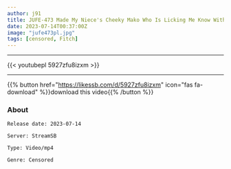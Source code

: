 ```yaml
---
author: j91
title: JUFE-473 Made My Niece's Cheeky Mako Who Is Licking Me Know With Adult Super Piss Seeding FUCK! Hcup's J Series That Has Completely Grown Despite The Habit Of A Kid Shirahana Non
date: 2023-07-14T00:37:00Z
image: "jufe473pl.jpg"
tags: [censored, Fitch]
---
```

___

{{< youtubepl 5927zfu8izxm >}}
___

{{% button href="https://likessb.com/d/5927zfu8izxm" icon="fas fa-download" %}}download this video{{% /button %}}
### About

`Release date: 2023-07-14`

`Server: StreamSB`

`Type: Video/mp4`

`Genre:	Censored`